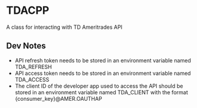 # TDACPP

A class for interacting with TD Ameritrades API

## Dev Notes

- API refresh token needs to be stored in an environment variable named TDA_REFRESH
- API access token needs to be stored in an environment variable named TDA_ACCESS
- The client ID of the developer app used to access the API should be stored in an environment
  variable named TDA_CLIENT with the format {consumer_key}@AMER.OAUTHAP


